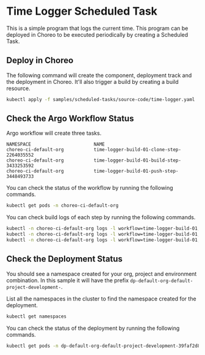 # Time Logger Scheduled Task
This is a simple program that logs the current time. This program can be deployed in Choreo to be executed periodically by creating a Scheduled Task.

## Deploy in Choreo
The following command will create the component, deployment track and the deployment in Choreo. It'll also trigger a build by creating a build resource. 

```bash
kubectl apply -f samples/scheduled-tasks/source-code/time-logger.yaml
```

## Check the Argo Workflow Status
Argo workflow will create three tasks.

```
NAMESPACE                       NAME 
choreo-ci-default-org           time-logger-build-01-clone-step-2264035552      
choreo-ci-default-org           time-logger-build-01-build-step-3433253592                        
choreo-ci-default-org           time-logger-build-01-push-step-3448493733                  
```

You can check the status of the workflow by running the following commands.

```bash
kubectl get pods -n choreo-ci-default-org
```

You can check build logs of each step by running the following commands.

```bash
kubectl -n choreo-ci-default-org logs -l workflow=time-logger-build-01,step=clone-step --tail=-1
kubectl -n choreo-ci-default-org logs -l workflow=time-logger-build-01,step=build-step --tail=-1
kubectl -n choreo-ci-default-org logs -l workflow=time-logger-build-01,step=push-step --tail=-1
```

## Check the Deployment Status
You should see a namespace created for your org, project and environment combination. In this sample it will have the prefix `dp-default-org-default-project-development-`. 

List all the namespaces in the cluster to find the namespace created for the deployment.

```bash
kubectl get namespaces
``` 

You can check the status of the deployment by running the following commands.

```bash
kubectl get pods -n dp-default-org-default-project-development-39faf2d8
```

